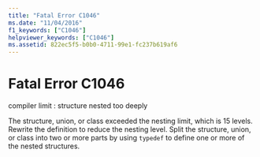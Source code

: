 ```yaml
---
title: "Fatal Error C1046"
ms.date: "11/04/2016"
f1_keywords: ["C1046"]
helpviewer_keywords: ["C1046"]
ms.assetid: 822ec5f5-b0b0-4711-99e1-fc237b619af6
---
```

# Fatal Error C1046

compiler limit : structure nested too deeply

The structure, union, or class exceeded the nesting limit, which is 15 levels. Rewrite the definition to reduce the nesting level. Split the structure, union, or class into two or more parts by using `typedef` to define one or more of the nested structures.
